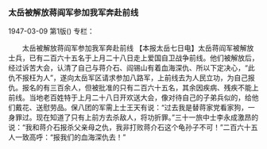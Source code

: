 ### 太岳被解放蒋阎军参加我军奔赴前线

1947-03-09
第1版()
专栏：

　　太岳被解放蒋阎军参加我军奔赴前线
    【本报太岳七日电】太岳蒋阎军被解放士兵，已有二百六十五名于上月二十八日走上爱国自卫战争前线。他们被解放后，经过诉苦大会，认清了自己与蒋介石、阎锡山有着血海深仇、所以下定决心，“此仇不报枉为人”，遂向太岳军区请求参加八路军，上前线去为人民立功，为自己报仇。报名的有三百余人，但被批准的只有二百六十五名，其余因疾病、残疾不能上前线。当地老百姓特于上月二十八日开欢送大会，像对待自己的子弟兵似的，给他们戴花、送慰劳品。保八团的军需上士王天有说：“过去我是替蒋家党看家狗，一身罪过。现在知道了只有上前方去杀敌人，将功折罪。”三十一旅中士李永成激昂的说：“我和蒋介石报杀父亲母之仇，我非打败蒋介石这个龟孙子不可！”二百六十五人一致高呼：“报我们的血海深仇去！”

